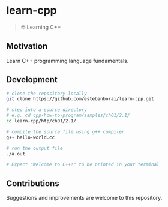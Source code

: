 # learn-cpp
> 🤓 Learning C++

## Motivation
Learn C++ programming language fundamentals.

## Development
```bash
# clone the repository locally
git clone https://github.com/estebanborai/learn-cpp.git

# step into a source directory
# e.g. cd cpp-how-to-program/samples/ch01/2.1/
cd learn-cpp/htp/ch01/2.1/

# compile the source file using g++ compiler
g++ hello-world.cc

# run the output file
./a.out

# Expect "Welcome to C++!" to be printed in your terminal
```

## Contributions
Suggestions and improvements are welcome to this repository.
